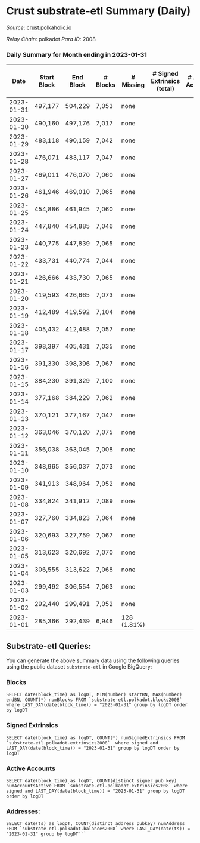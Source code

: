 # Crust substrate-etl Summary (Daily)

_Source_: [crust.polkaholic.io](https://crust.polkaholic.io)

*Relay Chain*: polkadot
*Para ID*: 2008



### Daily Summary for Month ending in 2023-01-31


| Date | Start Block | End Block | # Blocks | # Missing | # Signed Extrinsics (total) | # Active Accounts | # Addresses with Balances | # Events | # Transfers | # XCM Transfers In | # XCM Transfers Out |
| ---- | ----------- | --------- | -------- | --------- | --------------------------- | ----------------- | ------------------------- | -------- | ----------- | ------------------ | ------------------- |
| 2023-01-31 | 497,177 | 504,229 | 7,053 | none  |  |  | 974 |  |   |   |   |
| 2023-01-30 | 490,160 | 497,176 | 7,017 | none  |  |  | 973 |  |   |   |   |
| 2023-01-29 | 483,118 | 490,159 | 7,042 | none  |  |  | 972 |  |   |   |   |
| 2023-01-28 | 476,071 | 483,117 | 7,047 | none  |  |  | 972 |  |   |   |   |
| 2023-01-27 | 469,011 | 476,070 | 7,060 | none  |  |  | 972 |  |   |   |   |
| 2023-01-26 | 461,946 | 469,010 | 7,065 | none  |  |  | 972 |  |   |   |   |
| 2023-01-25 | 454,886 | 461,945 | 7,060 | none  |  |  | 972 |  |   |   |   |
| 2023-01-24 | 447,840 | 454,885 | 7,046 | none  |  |  | 972 |  |   |   |   |
| 2023-01-23 | 440,775 | 447,839 | 7,065 | none  |  |  | 972 |  |   |   |   |
| 2023-01-22 | 433,731 | 440,774 | 7,044 | none  |  |  | 972 |  |   |   |   |
| 2023-01-21 | 426,666 | 433,730 | 7,065 | none  |  |  | 972 |  |   |   |   |
| 2023-01-20 | 419,593 | 426,665 | 7,073 | none  |  |  | 972 |  |   |   |   |
| 2023-01-19 | 412,489 | 419,592 | 7,104 | none  |  |  | 971 |  |   |   |   |
| 2023-01-18 | 405,432 | 412,488 | 7,057 | none  |  |  | 971 |  |   |   |   |
| 2023-01-17 | 398,397 | 405,431 | 7,035 | none  |  |  | 971 |  |   |   |   |
| 2023-01-16 | 391,330 | 398,396 | 7,067 | none  |  |  | 16 |  |   |   |   |
| 2023-01-15 | 384,230 | 391,329 | 7,100 | none  |  |  | 16 |  |   |   |   |
| 2023-01-14 | 377,168 | 384,229 | 7,062 | none  |  |  | 16 |  |   |   |   |
| 2023-01-13 | 370,121 | 377,167 | 7,047 | none  |  |  | 16 |  |   |   |   |
| 2023-01-12 | 363,046 | 370,120 | 7,075 | none  |  |  | 16 |  |   |   |   |
| 2023-01-11 | 356,038 | 363,045 | 7,008 | none  |  |  | 15 |  |   |   |   |
| 2023-01-10 | 348,965 | 356,037 | 7,073 | none  |  |  | 9 |  |   |   |   |
| 2023-01-09 | 341,913 | 348,964 | 7,052 | none  |  |  | 9 |  |   |   |   |
| 2023-01-08 | 334,824 | 341,912 | 7,089 | none  |  |  | 9 |  |   |   |   |
| 2023-01-07 | 327,760 | 334,823 | 7,064 | none  |  |  | 9 |  |   |   |   |
| 2023-01-06 | 320,693 | 327,759 | 7,067 | none  |  |  | 9 |  |   |   |   |
| 2023-01-05 | 313,623 | 320,692 | 7,070 | none  |  |  | 9 |  |   |   |   |
| 2023-01-04 | 306,555 | 313,622 | 7,068 | none  |  |  | 9 |  |   |   |   |
| 2023-01-03 | 299,492 | 306,554 | 7,063 | none  |  |  | 9 |  |   |   |   |
| 2023-01-02 | 292,440 | 299,491 | 7,052 | none  |  |  | 9 |  |   |   |   |
| 2023-01-01 | 285,366 | 292,439 | 6,946 | 128 (1.81%) |  |  | 9 | 13,378 |   |   |   |

## Substrate-etl Queries:
You can generate the above summary data using the following queries using the public dataset `substrate-etl` in Google BigQuery:


### Blocks
```
SELECT date(block_time) as logDT, MIN(number) startBN, MAX(number) endBN, COUNT(*) numBlocks FROM `substrate-etl.polkadot.blocks2008`  where LAST_DAY(date(block_time)) = "2023-01-31" group by logDT order by logDT
```


### Signed Extrinsics
```
SELECT date(block_time) as logDT, COUNT(*) numSignedExtrinsics FROM `substrate-etl.polkadot.extrinsics2008`  where signed and LAST_DAY(date(block_time)) = "2023-01-31" group by logDT order by logDT
```


### Active Accounts
```
SELECT date(block_time) as logDT, COUNT(distinct signer_pub_key) numAccountsActive FROM `substrate-etl.polkadot.extrinsics2008` where signed and LAST_DAY(date(block_time)) = "2023-01-31" group by logDT order by logDT
```


### Addresses:
```
SELECT date(ts) as logDT, COUNT(distinct address_pubkey) numAddress FROM `substrate-etl.polkadot.balances2008` where LAST_DAY(date(ts)) = "2023-01-31" group by logDT```

